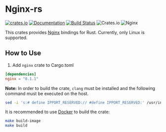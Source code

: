 Nginx-rs
========

[![crates.io](https://img.shields.io/crates/v/nginx.svg)](https://crates.io/crates/nginx) [![Documentation](https://img.shields.io/badge/Docs-nginx-blue.svg)](https://docs.rs/nginx) [![Build Status](https://travis-ci.org/arvancloud/nginx-rs.svg?branch=master)](https://travis-ci.org/arvancloud/nginx-rs) ![Crates.io](https://img.shields.io/crates/l/rustc-serialize.svg) ![Nginx](https://img.shields.io/badge/Nginx-1.14.1-orange.svg)

This crates provides [Nginx](https://nginx.org/) bindings for Rust. Currently, only Linux is supported.

## How to Use

1. Add `nginx` crate to Cargo.toml

```toml
[dependencies]
nginx = "0.1.1"
```

**Note:** In order to build the crate, `clang` must be installed and the following command must be executed on the host.

```sh
sed -i 's:# define IPPORT_RESERVED:// #define IPPORT_RESERVED:' /usr/include/netdb.h
```

It is recommended to use [Docker](https://docs.docker.com/) to build the crate:

```sh
make build-image
make build
```
